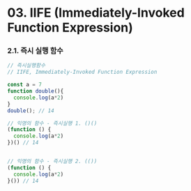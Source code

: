 # 03. IIFE (Immediately-Invoked Function Expression)

### 2.1. 즉시 실행 함수

```js
// 즉시실행함수
// IIFE, Immediately-Invoked Function Expression

const a = 7
function double(){
  console.log(a*2)
}
double(); // 14

// 익명의 함수 - 즉시실행 1. ()()
(function () {
  console.log(a*2)
})() // 14


// 익명의 함수 - 즉시실행 2. (())
(function () {
  console.log(a*2)
}()) // 14

```

